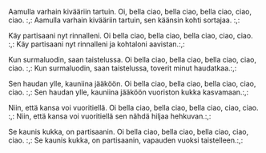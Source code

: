 Aamulla varhain kivääriin tartuin.
Oi, bella ciao, bella ciao, bella ciao, ciao, ciao.
:,: Aamulla varhain kivääriin tartuin, sen käänsin kohti sortajaa. :,:

Käy partisaani nyt rinnalleni.
Oi bella ciao, bella ciao, bella ciao, ciao, ciao.
:,:  Käy partisaani nyt rinnalleni ja kohtaloni aavistan.:,:

Kun surmaluodin, saan taistelussa.
Oi bella ciao, bella ciao, bella ciao, ciao, ciao.
:,:  Kun surmaluodin, saan taistelussa, toverit minut haudatkaa.:,:

Sen haudan ylle, kauniina jääköön.
Oi bella ciao, bella ciao, bella ciao, ciao, ciao.
:,: Sen haudan ylle, kauniina jääköön vuoriston kukka kasvamaan.:,:

Niin, että kansa voi vuoritiellä.
Oi bella ciao, bella ciao, bella ciao, ciao, ciao.
:,: Niin, että kansa voi vuoritiellä sen nähdä hiljaa hehkuvan.:,:

Se kaunis kukka, on partisaanin.
Oi bella ciao, bella ciao, bella ciao, ciao, ciao.
:,: Se kaunis kukka, on partisaanin, vapauden vuoksi taistelleen.:,:
